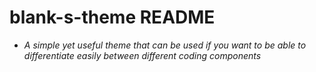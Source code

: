 # blank-s-theme README

- *A simple yet useful theme that can be used if you want to be able to differentiate easily between different coding components*
